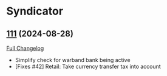 # Syndicator

## [111](https://github.com/Baganator/Syndicator/tree/111) (2024-08-28)
[Full Changelog](https://github.com/Baganator/Syndicator/compare/110...111) 

- Simplify check for warband bank being active  
- [Fixes #42] Retail: Take currency transfer tax into account  
